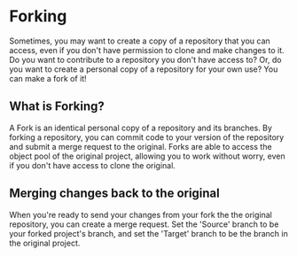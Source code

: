 # Forking  

Sometimes, you may want to create a copy of a repository that you can access, even if you don't have permission to clone and make changes to it. Do you want to contribute to a repository you don't have access to? Or, do you want to create a personal copy of a repository for your own use? You can make a fork of it!
&nbsp;

## What is Forking?

A Fork is an identical personal copy of a repository and its branches. By forking a repository, you can commit code to your version of the repository and submit a merge request to the original. Forks are able to access the object pool of the original project, allowing you to work without worry, even if you don't have access to clone the original.

## Merging changes back to the original
When you're ready to send your changes from your fork the the original repository, you can create a merge request. Set the 'Source' branch to be your forked project's branch, and set the 'Target' branch to be the branch in the original project.